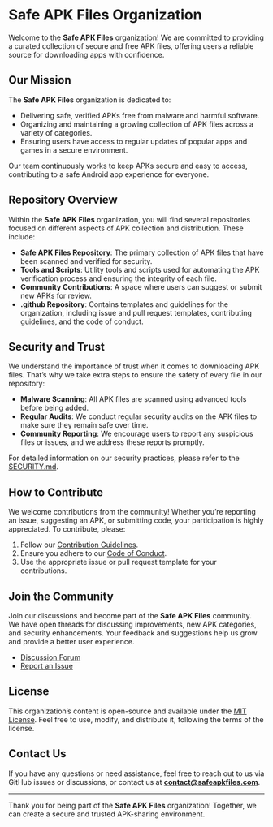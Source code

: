 # Safe APK Files Organization

Welcome to the **Safe APK Files** organization! We are committed to providing a curated collection of secure and free APK files, offering users a reliable source for downloading apps with confidence.

## Our Mission

The **Safe APK Files** organization is dedicated to:
- Delivering safe, verified APKs free from malware and harmful software.
- Organizing and maintaining a growing collection of APK files across a variety of categories.
- Ensuring users have access to regular updates of popular apps and games in a secure environment.
  
Our team continuously works to keep APKs secure and easy to access, contributing to a safe Android app experience for everyone.

## Repository Overview

Within the **Safe APK Files** organization, you will find several repositories focused on different aspects of APK collection and distribution. These include:

- **Safe APK Files Repository**: The primary collection of APK files that have been scanned and verified for security.
- **Tools and Scripts**: Utility tools and scripts used for automating the APK verification process and ensuring the integrity of each file.
- **Community Contributions**: A space where users can suggest or submit new APKs for review.
- **.github Repository**: Contains templates and guidelines for the organization, including issue and pull request templates, contributing guidelines, and the code of conduct.

## Security and Trust

We understand the importance of trust when it comes to downloading APK files. That’s why we take extra steps to ensure the safety of every file in our repository:
- **Malware Scanning**: All APK files are scanned using advanced tools before being added.
- **Regular Audits**: We conduct regular security audits on the APK files to make sure they remain safe over time.
- **Community Reporting**: We encourage users to report any suspicious files or issues, and we address these reports promptly.

For detailed information on our security practices, please refer to the [SECURITY.md](https://github.com/Safe-APK-Files/.github/blob/main/SECURITY.md).

## How to Contribute

We welcome contributions from the community! Whether you’re reporting an issue, suggesting an APK, or submitting code, your participation is highly appreciated. To contribute, please:

1. Follow our [Contribution Guidelines](https://github.com/Safe-APK-Files/.github/blob/main/CONTRIBUTING.md).
2. Ensure you adhere to our [Code of Conduct](https://github.com/Safe-APK-Files/.github/blob/main/CODE_OF_CONDUCT.md).
3. Use the appropriate issue or pull request template for your contributions.

## Join the Community

Join our discussions and become part of the **Safe APK Files** community. We have open threads for discussing improvements, new APK categories, and security enhancements. Your feedback and suggestions help us grow and provide a better user experience.

- [Discussion Forum](https://github.com/orgs/Safe-APK-Files/discussions)
- [Report an Issue](https://github.com/orgs/Safe-APK-Files/issues)

## License

This organization’s content is open-source and available under the [MIT License](https://github.com/Safe-APK-Files/.github/blob/main/LICENSE). Feel free to use, modify, and distribute it, following the terms of the license.

## Contact Us

If you have any questions or need assistance, feel free to reach out to us via GitHub issues or discussions, or contact us at **contact@safeapkfiles.com**.

---

Thank you for being part of the **Safe APK Files** organization! Together, we can create a secure and trusted APK-sharing environment.


